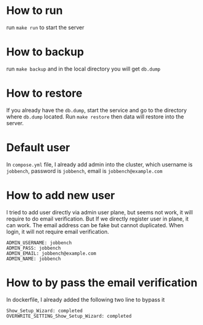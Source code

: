 # How to run
run `make run` to start the server

# How to backup
run `make backup` and in the local directory you will get `db.dump`

# How to restore
If you already have the `db.dump`, start the service and go to the directory where `db.dump` located. Run `make restore` then data will restore into the server.

# Default user
In `compose.yml` file, I already add admin into the cluster, which username is `jobbench`, password is `jobbench`, email is `jobbench@example.com`

# How to add new user
I tried to add user directly via admin user plane, but seems not work, it will require to do email verification. But If we directly register user in plane, it can work. The email address can be fake but cannot duplicated. When login, it will not require email verification.
```
ADMIN_USERNAME: jobbench
ADMIN_PASS: jobbench
ADMIN_EMAIL: jobbench@example.com
ADMIN_NAME: jobbench
```

# How to by pass the email verification
In dockerfile, I already added the following two line to bypass it
```
Show_Setup_Wizard: completed
OVERWRITE_SETTING_Show_Setup_Wizard: completed
```